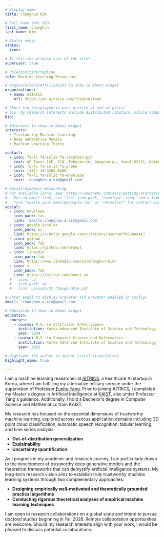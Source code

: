 ```yaml
---
# Display name
title: Changhun Kim

# Full name (for SEO)
first_name: Changhun
last_name: Kim

# Status emoji
status:
  icon:

# Is this the primary user of the site?
superuser: true

# Role/position/tagline
role: Machine Learning Researcher

# Organizations/Affiliations to show in About widget
organizations:
  - name: AITRICS
    url: https://en.aitrics.com/?redirect=no

# Short bio (displayed in user profile at end of posts)
# bio: My research interests include distributed robotics, mobile computing and programmable matter.
bio:

# Interests to show in About widget
interests:
  - Trustworthy Machine Learning
  - Deep Generative Models
  - Machine Learning Theory

contact:
  - icon: fa-li fa-solid fa-location-pin
    text: AP Tower 13F, 218, Teheran-ro, Gangnam-gu, Seoul 06221, Korea
  - icon: fa-li fa-solid fa-phone
    text: (+82) 10-3264-6509
  - icon: fa-li fa-solid fa-envelope
    text: 'changhun.a.kim@gmail.com'

# Social/Academic Networking
# For available icons, see: https://wowchemy.com/docs/getting-started/page-builder/#icons
#   For an email link, use "fas" icon pack, "envelope" icon, and a link in the
#   form "mailto:your-email@example.com" or "/#contact" for contact widget.
social:
  - icon: envelope
    icon_pack: fas
    link: 'mailto:changhun.a.kim@gmail.com'
  - icon: google-scholar
    icon_pack: ai
    link: https://scholar.google.com/citations?user=mY7KEvAAAAAJ
  - icon: github
    icon_pack: fab
    link: https://github.com/drumpt
  - icon: linkedin
    icon_pack: fab
    link: https://www.linkedin.com/in/changhun-kim/
  - icon: x
    icon_pack: fab
    link: https://twitter.com/hooni_ne
  # - icon: cv
  #   icon_pack: ai
  #   link: uploads/CV_ChanghunKim.pdf

# Enter email to display Gravatar (if Gravatar enabled in Config)
email: 'changhun.a.kim@gmail.com'

# Education to show in About widget
education:
  courses:
    - course: M.S. in Artificial Intelligence
      institution: Korea Advanced Institute of Science and Technology (KAIST)
      year: 2024
    - course: B.S. in Computer Science and Mathematics
      institution: Korea Advanced Institute of Science and Technology (KAIST)
      year: 2022

# Highlight the author in author lists? (true/false)
highlight_name: true

---
```


I am a machine learning researcher at [AITRICS](http://en.aitrics.com/?redirect=no), a healthcare AI startup in Korea, where I am fulfilling my alternative military service under the supervision of Professor [Eunho Yang](https://mli.kaist.ac.kr/people/). Prior to joining AITRICS, I completed my Master's degree in Artificial Intelligence at [KAIST](https://kaist.ac.kr/en/), also under Professor Yang's guidance. Additionally, I hold a Bachelor's degree in Computer Science and Mathematics from KAIST.

My research has focused on the essential dimensions of trustworthy machine learning, explored across various application domains including 3D point cloud classification, automatic speech recognition, tabular learning, and time series analysis:
- **Out-of-distribution generalization**
- **Explainability**
- **Uncertainty quantification**

As I progress in my academic and research journey, I am particularly drawn to the development of trustworthy deep generative models and the theoretical frameworks that can demystify artificial intelligence systems. My long-term research vision aims to establish truly trustworthy machine learning systems through two complementary approaches:
- **Designing empirically well-motivated and theoretically grounded practical algorithms**
- **Conducting rigorous theoretical analyses of empirical machine learning techniques**

I am open to research collaborations on a global scale and intend to pursue doctoral studies beginning in Fall 2026. Remote collaboration opportunities are welcome. Should my research interests align with your work, I would be pleased to discuss potential collaborations.